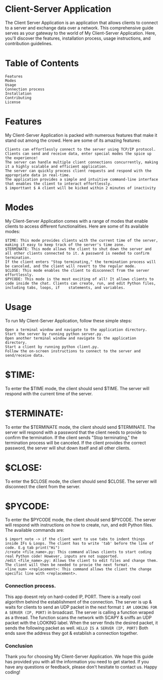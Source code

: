 # Client-Server Application

The Client Server Application is an application that allows clients to connect to a server and exchange data over a network. This comprehensive guide serves as your gateway to the world of My Client-Server Application. Here, you'll discover the features, installation process, usage instructions, and contribution guidelines.

# Table of Contents

    Features
    Modes
    Usage
    Connection process
    Installation
    Contributing
    License

# Features
My Client-Server Application is packed with numerous features that make it stand out among the crowd. Here are some of its amazing features:

    Clients can effortlessly connect to the server using TCP/IP protocol.
    Clients can send and receive data, enter special modes the spice up the experience!
    The server can handle multiple client connections concurrently, making it a highly scalable and efficient application.
    The server can quickly process client requests and respond with the appropriate data in real-time.
    The application provides a simple and intuitive command-line interface that enables the client to interact effortlessly.
    $ importtant $ A client will be kicked within 2 minutes of inactivity
    
# Modes
My Client-Server Application comes with a range of modes that enable clients to access different functionalities. Here are some of its available modes:

    $TIME: This mode provides clients with the current time of the server, making it easy to keep track of the server's time zone.
    $TERMINATE: This mode allows the client to shut down the server and all other clients connected to it. A password is needed to confirm termination.
    If the client enters "Stop terminating," the termination process will be canceled, and the client will revert to the regular mode.
    $CLOSE: This mode enables the client to disconnect from the server effortlessly.
    $PYCODE: This mode is the most exciting of all! It allows clients to code inside the chat. Clients can create, run, and edit Python files, including tabs, loops, if    statements, and variables.

# Usage
To run My Client-Server Application, follow these simple steps:

    Open a terminal window and navigate to the application directory.
    Start the server by running python server.py.
    Open another terminal window and navigate to the application directory.
    Start a client by running python client.py.
    Follow the on-screen instructions to connect to the server and send/receive data.

# $TIME:
To enter the $TIME mode, the client should send $TIME. The server will respond with the current time of the server.

# $TERMINATE:
To enter the $TERMINATE mode, the client should send $TERMINATE. The server will respond with a password that the client needs to provide to confirm the termination. If the client sends "Stop terminating," the termination process will be canceled. If the client provides the correct password, the server will shut down itself and all other clients.

# $CLOSE:
To enter the $CLOSE mode, the client should send $CLOSE. The server will disconnect the client from the server.

# $PYCODE:
To enter the $PYCODE mode, the client should send $PYCODE. The server will respond with instructions on how to create, run, and edit Python files. The available commands are:
    
    $ import note -> if the client want to use tabs to indent things inside IFs & Loops. The client has to write 'tab' before the line of code. E.g tab print("Hi")
    /create <file_name>.py: This command allows clients to start coding real Python code! However, inputs are not supported.
    /edit <file_name>.py: Allows the client to edit files and change them. The client will then be needed to provie the next format.
    <line_num> <replacement>: This command allows the client the change specific line with <replacement>.
    
### Connection process.
This app doesnt rely on hard-coded IP, PORT. There is a really cool algorithm behind the establishment of the connection.
The server is up & waits for clients to send an UDP packet in the next format ``` I AM LOOKING FOR A SERVER (IP, PORT) ``` in broadcast.
The server is calling a function wraped as a thread. The function scans the network with SCAPY & sniffs an UDP packet with the LOOKING label.
When the server finds the desired packet, it sends the following packet as well. ``` HELLO IS A SERVER (IP, PORT) ```
Both ends save the address they got & establish a connection together.

### Conclusion
Thank you for choosing My Client-Server Application. We hope this guide has provided you with all the information you need to get started. If you have any questions or feedback, please don't hesitate to contact us. Happy coding!
